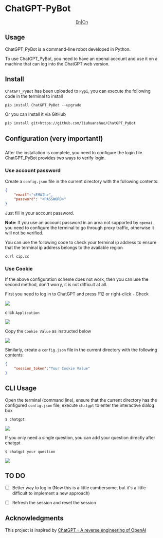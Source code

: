 # ChatGPT-PyBot

<p align="center"><a href="https://github.com/liuhuanshuo/ChatGPT_PyBot">En</a>|<a href="https://github.com/liuhuanshuo/ChatGPT_PyBot/blob/main/Docs/cn_doc.md">Cn</a></p>

## Usage

ChatGPT_PyBot is a command-line robot developed in Python.

To use ChatGPT_PyBot, you need to have an openai account and use it on a machine that can log into the ChatGPT web version.

## Install

`ChatGPT_PyBot` has been uploaded to `Pypi`, you can execute the following code in the terminal to install

```shell
pip install ChatGPT_PyBot --upgrade
```

Or you can install it via GitHub

```shell
pip install git+https://github.com/liuhuanshuo/ChatGPT_PyBot
```

## Configuration (very important❗️)

After the installation is complete, you need to configure the login file. ChatGPT_PyBot provides two ways to verify login.

### Use account password

Create a `config.json` file in the current directory with the following contents:

```json
{
    "email":"<EMAIL>",
    "password": "<PASSWORD>"
}
```

Just fill in your account password.

**Note:** If you use an account password in an area not supported by `openai`, you need to configure the terminal to go through proxy traffic, otherwise it will not be verified.

You can use the following code to check your terminal ip address to ensure that the terminal ip address belongs to the available region

```shell
curl cip.cc
```

### Use Cookie

If the above configuration scheme does not work, then you can use the second method, don't worry, it is not difficult at all.

First you need to log in to ChatGPT and press F12 or right-click - Check

![](https://pic.liuzaoqi.com/picgo/202212091104801.png)

click `Application`

![](https://pic.liuzaoqi.com/picgo/202212091105819.png)

Copy the `Cookie Value` as instructed below

![](https://pic.liuzaoqi.com/picgo/202212091107424.png)

Similarly, create a `config.json` file in the current directory with the following contents:

```json
{
    "session_token":"Your Cookie Value"
}
```

## CLI Usage

Open the terminal (command line), ensure that the current directory has the configured `config.json` file, execute `chatgpt` to enter the interactive dialog box

```shell
$ chatgpt
```

![](https://pic.liuzaoqi.com/picgo/202212091115468.png)

If you only need a single question, you can add your question directly after chatgpt

```shell
$ chatgpt your question
```

![](https://pic.liuzaoqi.com/picgo/202212091119492.png)



## TO DO

- [ ] Better way to log in (Now this is a little cumbersome, but it's a little difficult to implement a new approach)
- [ ] Refresh the session and reset the session



## Acknowledgments

This project is inspired by [ChatGPT - A reverse engineering of OpenAI]( https://github.com/acheong08/ChatGPT)

